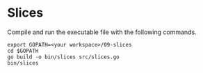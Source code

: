 # Slices
  
Compile and run the executable file with the following commands.

```
export GOPATH=<your workspace>/09-slices
cd $GOPATH
go build -o bin/slices src/slices.go
bin/slices
```
